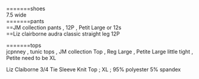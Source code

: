 
=======shoes   
7.5 wide     
=======pants   
==JM collection   pants , 12P , Petit Large   or  12s    
==Liz clairborne audra classic straight leg 12P   


=======tops    
jcpnney , tunic tops , 
JM collection Top , 
Reg Large  , Petite Large little tight , Petite need to be XL


Liz Claiborne 3/4 Tie Sleeve Knit Top ; XL ; 95% polyester 5% spandex   

 
 







